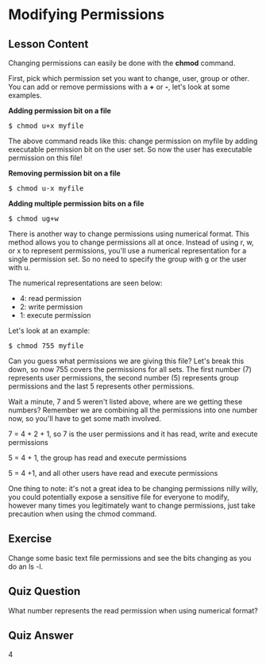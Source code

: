 # Modifying Permissions

## Lesson Content

Changing permissions can easily be done with the <b>chmod</b> command. 

First, pick which permission set you want to change, user, group or other. You can add or remove permissions with a <b>+</b> or <b>-</b>, let's look at some examples.

<b>Adding permission bit on a file</b>
<pre>$ chmod u+x myfile</pre>

The above command reads like this: change permission on myfile by adding executable permission bit on the user set. So now the user has executable permission on this file!

<b>Removing permission bit on a file</b>
<pre>$ chmod u-x myfile</pre>

<b>Adding multiple permission bits on a file</b>
<pre>$ chmod ug+w</pre>

There is another way to change permissions using numerical format. This method allows you to change permissions all at once. Instead of using r, w, or x to represent permissions, you'll use a numerical representation for a single permission set. So no need to specify the group with g or the user with u.

The numerical representations are seen below:

<ul>
<li>4: read permission</li>
<li>2: write permission</li>
<li>1: execute permission</li>
</ul>

Let's look at an example: 

<pre>$ chmod 755 myfile</pre>

Can you guess what permissions we are giving this file? Let's break this down, so now 755 covers the permissions for all sets. The first number (7) represents user permissions, the second number (5) represents group permissions and the last 5 represents other permissions. 

Wait a minute, 7 and 5 weren't listed above, where are we getting these numbers? Remember we are combining all the permissions into one number now, so you'll have to get some math involved.

7 = 4 + 2 + 1, so 7 is the user permissions and it has read, write and execute permissions

5 = 4 + 1, the group has read and execute permissions

5 = 4 +1, and all other users have read and execute permissions

One thing to note: it's not a great idea to be changing permissions nilly willy, you could potentially expose a sensitive file for everyone to modify, however many times you legitimately want to change permissions, just take precaution when using the chmod command.

## Exercise

Change some basic text file permissions and see the bits changing as you do an ls -l.

## Quiz Question

What number represents the read permission when using numerical format?

## Quiz Answer

4